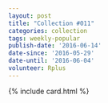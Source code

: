 ```yaml
---
layout: post
title: "Collection #011"
categories: collection
tags: weekly-popular
publish-date: '2016-06-14'
date-since: '2016-05-29'
date-until: '2016-06-04'
volunteer: Rplus
---
```


{% include card.html %}
